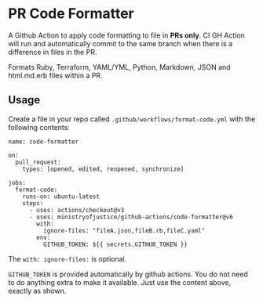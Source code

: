 # PR Code Formatter

A Github Action to apply code formatting to file in **PRs only**. CI GH Action will run and automatically commit to the same branch when there is a difference in files in the PR.

Formats Ruby, Terraform, YAML/YML, Python, Markdown, JSON and html.md.erb files within a PR.

## Usage

Create a file in your repo called `.github/workflows/format-code.yml` with the
following contents:

```
name: code-formatter

on:
  pull_request:
    types: [opened, edited, reopened, synchronize]

jobs:
  format-code:
    runs-on: ubuntu-latest
    steps:
      - uses: actions/checkout@v3
      - uses: ministryofjustice/github-actions/code-formatter@v6
        with:
          ignore-files: "fileA.json,fileB.rb,fileC.yaml"
        env:
          GITHUB_TOKEN: ${{ secrets.GITHUB_TOKEN }}
```

The ```with: ignore-files:``` is optional. 

`GITHUB_TOKEN` is provided automatically by github actions. You do
not need to do anything extra to make it available. Just use the
content above, exactly as shown.
